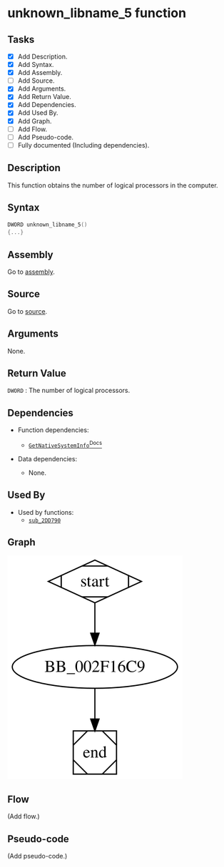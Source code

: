 # unknown_libname_5 function

## Tasks

- [X] Add Description.
- [X] Add Syntax.
- [X] Add Assembly.
- [ ] Add Source.
- [X] Add Arguments.
- [X] Add Return Value.
- [X] Add Dependencies.
- [X] Add Used By.
- [X] Add Graph.
- [ ] Add Flow.
- [ ] Add Pseudo-code.
- [ ] Fully documented (Including dependencies).

## Description

This function obtains the number of logical processors in the computer.

## Syntax

```c
DWORD unknown_libname_5()
{...}
```

## Assembly

Go to [assembly](../asm/unknown_libname_5.asm).

## Source

Go to [source](../cc/unknown_libname_5.cc).

## Arguments

None.

## Return Value

`DWORD` : The number of logical processors.

## Dependencies

* Function dependencies:
  * [`GetNativeSystemInfo`<sup>Docs</sup>](https://docs.microsoft.com/en-us/windows/win32/api/sysinfoapi/nf-sysinfoapi-getnativesysteminfo)


* Data dependencies:
  * None.

## Used By

* Used by functions:
  * [`sub_2DD790`](sub_2DD790.md)

## Graph

![unknown_libname_5 Graph](../svg/unknown_libname_5.svg "unknown_libname_5 Graph")

## Flow

(Add flow.)

## Pseudo-code

(Add pseudo-code.)

